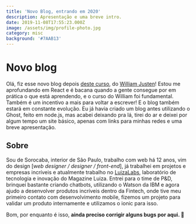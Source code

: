 ```yaml
---
title: 'Novo Blog, entrando em 2020'
description: Apresentação e uma breve intro.
date: 2019-11-08T17:55:23.000Z
image: /assets/img/profile-photo.jpg
category: misc
background: '#7AAB13'
---
```

# Novo blog

Olá, fiz esse novo blog depois [deste curso](https://www.udemy.com/share/101GK2A0MacFlbQHw=/), do [William Justen](https://willianjusten.com.br/)! Estou me aprofundando em React e é bacana quando a gente consegue por em prática o que está aprendendo, e o curso do William foi fundamental. Também é um incentivo a mais para voltar a escrever! E o blog também estará em constante evolução.
Eu já havia criado um blog antes utilizando o Ghost, feito em node.js, mas acabei deixando pra lá, tirei do ar e deixei por algum tempo um site básico, apenas com links para minhas redes e uma breve apresentação.

## Sobre

Sou de Sorocaba, interior de São Paulo, trabalho com web há 12 anos, vim do design [_web designer / designer / front-end_], já trabalhei em projetos e empresas incríveis e atualmente trabalho no [LuizaLabs](https://medium.com/luizalabs), laboratório de tecnologia e inovação do Magazine Luiza. Entrei para o time de P&D, brinquei bastante criando chatbots, utilizando o Watson da IBM e agora ajudo a desenvolver produtos incríveis dentro da Fintech, onde tive meu primeiro contato com desenvolvimento mobile, fizemos um projeto para validar um produto internamente e utilizamos o ionic para isso.

Bom, por enquanto é isso, **ainda preciso corrigir alguns bugs por aqui.  🚀**
